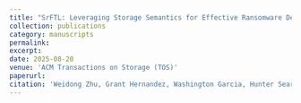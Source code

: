 ```yaml
---
title: "SrFTL: Leveraging Storage Semantics for Effective Ransomware Defense in Flash-based SSDs"
collection: publications
category: manuscripts
permalink: 
excerpt: 
date: 2025-08-20
venue: 'ACM Transactions on Storage (TOS)'
paperurl: 
citation: 'Weidong Zhu, Grant Hernandez, Washington Garcia, Hunter Searle, Dave (Jing) Tian, Sara Rampazzi and Kevin Butler. Minding the Semantic Gap for Effective Storage-Based Ransomware Defense. In ACM Transactions on Storage, 2025.'
---
```


